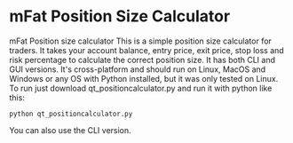 # mFat Position Size Calculator

mFat Position size calculator
This is a simple position size calculator for traders.
It takes your account balance, entry price, exit price, stop loss and risk percentage to calculate the correct position size. 
It has both CLI and GUI versions. It's cross-platform and should run on Linux, MacOS and Windows or any OS with Python installed, but it was only tested on Linux.
To run just download qt_positioncalculator.py and run it with python like this:
```
python qt_positioncalculator.py
```
You can also use the CLI version. 

